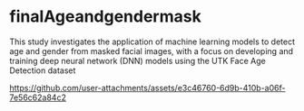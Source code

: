 # finalAgeandgendermask
This study investigates the application of machine learning models to detect age and gender from masked facial images, with a focus on developing and training deep neural network (DNN) models using the UTK Face Age Detection dataset


https://github.com/user-attachments/assets/e3c46760-6d9b-410b-a06f-7e56c62a84c2

